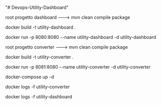 "# Devops-Utility-Dashboard" 



root progetto dashboard ---> mvn clean compile package

docker build -t utility-dashboard . 

docker run -p 8080:8080 --name utility-dashboard -d utility-dashboard



root progetto converter ---> mvn clean compile package

docker build -t utility-converter . 

docker run -p 8081:8080 --name utility-converter -d utility-converter



docker-compose up -d



docker logs -f utility-converter

docker logs -f utility-dashboard